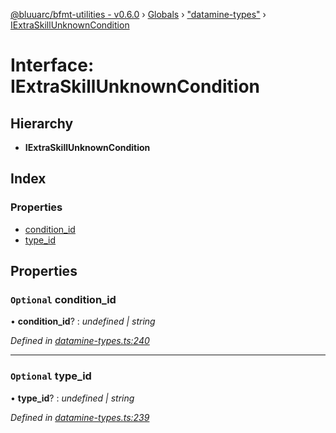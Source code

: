 [@bluuarc/bfmt-utilities - v0.6.0](../README.md) › [Globals](../globals.md) › ["datamine-types"](../modules/_datamine_types_.md) › [IExtraSkillUnknownCondition](_datamine_types_.iextraskillunknowncondition.md)

# Interface: IExtraSkillUnknownCondition

## Hierarchy

* **IExtraSkillUnknownCondition**

## Index

### Properties

* [condition_id](_datamine_types_.iextraskillunknowncondition.md#optional-condition_id)
* [type_id](_datamine_types_.iextraskillunknowncondition.md#optional-type_id)

## Properties

### `Optional` condition_id

• **condition_id**? : *undefined | string*

*Defined in [datamine-types.ts:240](https://github.com/BluuArc/bfmt-utilities/blob/master/src/datamine-types.ts#L240)*

___

### `Optional` type_id

• **type_id**? : *undefined | string*

*Defined in [datamine-types.ts:239](https://github.com/BluuArc/bfmt-utilities/blob/master/src/datamine-types.ts#L239)*

